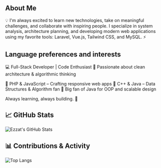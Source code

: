 ## About Me
💡 I'm always excited to learn new technologies, take on meaningful challenges, and collaborate with inspiring people. I specialize in system analysis, architecture planning, and developing modern web applications using my favorite tools: Laravel, Vue.js, Tailwind CSS, and MySQL. ⚡

## Language preferences and interests
💻 Full-Stack Developer | Code Enthusiast
🧠 Passionate about clean architecture & algorithmic thinking

🔹 PHP & JavaScript – Crafting responsive web apps
🔹 C++ & Java – Data Structures & Algorithm fan
🔹 Big fan of Java for OOP and scalable design

Always learning, always building. 🚀

## 📈 GitHub Stats
![Ezzat's GitHub Stats](https://github-readme-stats.vercel.app/api?username=EzzatKhaqan&show_icons=true&theme=radical)

## 📊 Contributions & Activity

![Top Langs](https://github-readme-stats.vercel.app/api/top-langs/?username=EzzatKhaqan&exclude_repo=post-graduate,Vue-Journey,master-program,test,Laravel&layout=compact&theme=dark)


<!--
**Ezzat07/Ezzat07** is a ✨ _special_ ✨ repository because its `README.md` (this file) appears on your GitHub profile.

Here are some ideas to get you started:

- 🔭 I’m currently working on ...
- 🌱 I’m currently learning ...
- 👯 I’m looking to collaborate on ...
- 🤔 I’m looking for help with ...
- 💬 Ask me about ...
- 📫 How to reach me: ...
- 😄 Pronouns: ...
- ⚡ Fun fact: ...
-->
